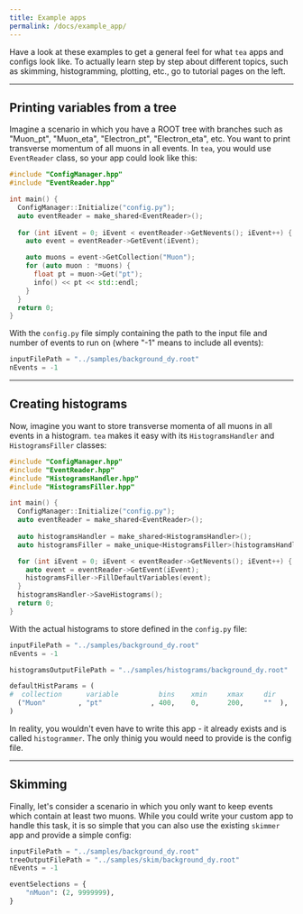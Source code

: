 ```yaml
---
title: Example apps
permalink: /docs/example_app/
---
```


Have a look at these examples to get a general feel for what `tea` apps and configs look like. To actually learn step by step about different topics, such as skimming, histogramming, plotting, etc., go to tutorial pages on the left.

---
## Printing variables from a tree

Imagine a scenario in which you have a ROOT tree with branches such as "Muon_pt", "Muon_eta", "Electron_pt", "Electron_eta", etc. You want to print transverse momentum of all muons in all events. In `tea`, you would use `EventReader` class, so your app could look like this:

```cpp
#include "ConfigManager.hpp"
#include "EventReader.hpp"

int main() {
  ConfigManager::Initialize("config.py");
  auto eventReader = make_shared<EventReader>();
  
  for (int iEvent = 0; iEvent < eventReader->GetNevents(); iEvent++) {
    auto event = eventReader->GetEvent(iEvent);

    auto muons = event->GetCollection("Muon");
    for (auto muon : *muons) {
      float pt = muon->Get("pt");
      info() << pt << std::endl;
    }
  }
  return 0;
}
```

With the `config.py` file simply containing the path to the input file and number of events to run on (where "-1" means to include all events):

```python
inputFilePath = "../samples/background_dy.root"
nEvents = -1
```

---
## Creating histograms

Now, imagine you want to store transverse momenta of all muons in all events in a histogram. `tea` makes it easy with its `HistogramsHandler` and `HistogramsFiller` classes:

```cpp
#include "ConfigManager.hpp"
#include "EventReader.hpp"
#include "HistogramsHandler.hpp"
#include "HistogramsFiller.hpp"

int main() {
  ConfigManager::Initialize("config.py");
  auto eventReader = make_shared<EventReader>();
  
  auto histogramsHandler = make_shared<HistogramsHandler>();
  auto histogramsFiller = make_unique<HistogramsFiller>(histogramsHandler);

  for (int iEvent = 0; iEvent < eventReader->GetNevents(); iEvent++) {
    auto event = eventReader->GetEvent(iEvent);
    histogramsFiller->FillDefaultVariables(event);
  }
  histogramsHandler->SaveHistograms();
  return 0;
}
```

With the actual histograms to store defined in the `config.py` file:

```python
inputFilePath = "../samples/background_dy.root"
nEvents = -1

histogramsOutputFilePath = "../samples/histograms/background_dy.root"

defaultHistParams = (
#  collection      variable          bins    xmin     xmax     dir
  ("Muon"        , "pt"            , 400,    0,       200,     ""  ),
)
```

In reality, you wouldn't even have to write this app - it already exists and is called `histogrammer`. The only thinig you would need to provide is the config file.

---

## Skimming

Finally, let's consider a scenario in which you only want to keep events which contain at least two muons. While you could write your custom app to handle this task, it is so simple that you can also use the existing `skimmer` app and provide a simple config:

```python
inputFilePath = "../samples/background_dy.root"
treeOutputFilePath = "../samples/skim/background_dy.root"
nEvents = -1

eventSelections = {
    "nMuon": (2, 9999999),
}
```

